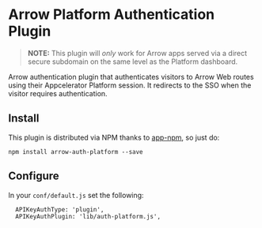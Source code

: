 # Arrow Platform Authentication Plugin

> **NOTE:** This plugin will *only* work for Arrow apps served via a direct secure subdomain on the same level as the Platform dashboard.

Arrow authentication plugin that authenticates visitors to Arrow Web routes using their Appcelerator Platform session. It redirects to the SSO when the visitor requires authentication.

## Install
This plugin is distributed via NPM thanks to [app-npm](http://npmjs.com/package/appc-npm), so just do:

```
npm install arrow-auth-platform --save
```

## Configure
In your `conf/default.js` set the following:

```
  APIKeyAuthType: 'plugin',
  APIKeyAuthPlugin: 'lib/auth-platform.js',
```